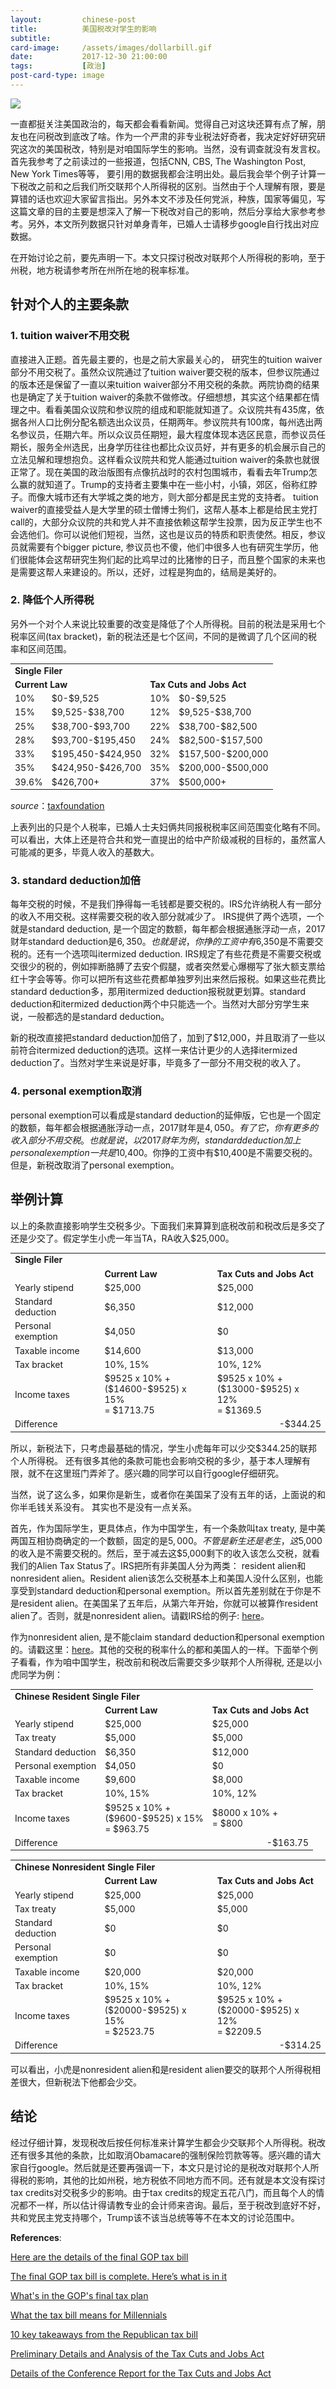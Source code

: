 ```yaml
---
layout:         chinese-post
title:          美国税改对学生的影响
subtitle:
card-image:     /assets/images/dollarbill.gif
date:           2017-12-30 21:00:00
tags:           [政治]
post-card-type: image
---
```


<div class='wechat-share-logo'>
	<img src="/assets/images/logo-wechat-share.jpg">
</div>

一直都挺关注美国政治的，每天都会看看新闻。觉得自己对这块还算有点了解，朋友也在问税改到底改了啥。作为一个严肃的非专业税法好奇者，我决定好好研究研究这次的美国税改，特别是对咱国际学生的影响。当然，没有调查就没有发言权。首先我参考了之前读过的一些报道，包括CNN, CBS, The Washington Post, New York Times等等， 要引用的数据我都会注明出处。最后我会举个例子计算一下税改之前和之后我们所交联邦个人所得税的区别。当然由于个人理解有限，要是算错的话也欢迎大家留言指出。另外本文不涉及任何党派，种族，国家等偏见，写这篇文章的目的主要是想深入了解一下税改对自己的影响，然后分享给大家参考参考。另外，本文所列数据只针对单身青年，已婚人士请移步google自行找出对应数据。

在开始讨论之前，要先声明一下。本文只探讨税改对联邦个人所得税的影响，至于州税，地方税请参考所在州所在地的税率标准。

## 针对个人的主要条款
### 1. tuition waiver不用交税

直接进入正题。首先最主要的，也是之前大家最关心的， 研究生的tuition waiver部分不用交税了。虽然众议院通过了tuition waiver要交税的版本，但参议院通过的版本还是保留了一直以来tuition waiver部分不用交税的条款。两院协商的结果也是确定了关于tuition waiver的条款不做修改。仔细想想，其实这个结果都在情理之中。看看美国众议院和参议院的组成和职能就知道了。众议院共有435席，依据各州人口比例分配名额选出众议员，任期两年。参议院共有100席，每州选出两名参议员，任期六年。所以众议员任期短，最大程度体现本选区民意，而参议员任期长，服务全州选民，出身学历往往也都比众议员好，并有更多的机会展示自己的立法见解和理想抱负。这样看众议院共和党人能通过tuition waiver的条款也就很正常了。现在美国的政治版图有点像抗战时的农村包围城市，看看去年Trump怎么赢的就知道了。Trump的支持者主要集中在一些小村，小镇，郊区，俗称红脖子。而像大城市还有大学城之类的地方，则大部分都是民主党的支持者。 tuition waiver的直接受益人是大学里的硕士僧博士狗们，这帮人基本上都是给民主党打call的，大部分众议院的共和党人并不直接依赖这帮学生投票，因为反正学生也不会选他们。你可以说他们短视，当然，这也是议员的特质和职责使然。相反，参议员就需要有个bigger picture, 参议员也不傻，他们中很多人也有研究生学历，他们很能体会这帮研究生狗们起的比鸡早过的比猪惨的日子，而且整个国家的未来也是需要这帮人来建设的。所以，还好，过程是狗血的，结局是美好的。

### 2. 降低个人所得税

另外一个对个人来说比较重要的改变是降低了个人所得税。目前的税法是采用七个税率区间(tax bracket)，新的税法还是七个区间，不同的是微调了几个区间的税率和区间范围。
<table style="border:none; width:100%; margin:0; margin-bottom:15px; font-size:inherit">
	<tbody>
		<tr style="text-align:left; font-weight:bold">
			<td colspan="4">Single Filer</td>
		</tr>
		<tr style="font-weight:bold">
			<td colspan="2">Current Law</td>
			<td colspan="2">Tax Cuts and Jobs Act</td>
		</tr>
		<tr>
			<td>10%</td>
			<td>$0-$9,525</td>
			<td>10%</td>
			<td>$0-$9,525</td>
		</tr>
		<tr>
			<td>15%</td>
			<td>$9,525-$38,700</td>
			<td>12%</td>
			<td>$9,525-$38,700</td>
		</tr>
		<tr>
			<td>25%</td>
			<td>$38,700-$93,700</td>
			<td>22%</td>
			<td>$38,700-$82,500&nbsp;</td>
		</tr>
		<tr>
			<td>28%</td>
			<td>$93,700-$195,450</td>
			<td>24%</td>
			<td>$82,500-$157,500</td>
		</tr>
		<tr>
			<td>33%</td>
			<td>$195,450-$424,950</td>
			<td>32%</td>
			<td>$157,500-$200,000</td>
		</tr>
		<tr>
			<td>35%</td>
			<td>$424,950-$426,700</td>
			<td>35%</td>
			<td>$200,000-$500,000</td>
		</tr>
		<tr>
			<td>39.6%</td>
			<td>$426,700+&nbsp;</td>
			<td>37%</td>
			<td>$500,000+</td>
		</tr>
	</tbody>
</table>

_source_：[<u>taxfoundation</u>](https://taxfoundation.org/conference-report-tax-cuts-and-jobs-act)

上表列出的只是个人税率，已婚人士夫妇俩共同报税税率区间范围变化略有不同。可以看出，大体上还是符合共和党一直提出的给中产阶级减税的目标的，虽然富人可能减的更多，毕竟人收入的基数大。

### 3. standard deduction加倍

每年交税的时候，不是我们挣得每一毛钱都是要交税的。IRS允许纳税人有一部分的收入不用交税。这样需要交税的收入部分就减少了。 IRS提供了两个选项，一个就是standard deduction, 是一个固定的数额，每年都会根据通胀浮动一点，2017财年standard deduction是$6,350。也就是说，你挣的工资中有$6,350是不需要交税的。还有一个选项叫itermized deduction. IRS规定了有些花费是不需要交税或交很少的税的，例如摔断胳膊了去安个假腿，或者突然爱心爆棚写了张大额支票给红十字会等等。你可以把所有这些花费都单独罗列出来然后报税。如果这些花费比standard deduction多，那用itermized deduction报税就更划算。standard deduction和itermized deduction两个中只能选一个。当然对大部分穷学生来说，一般都选的是standard deduction。

新的税改直接把standard deduction加倍了，加到了$12,000，并且取消了一些以前符合itermized deduction的选项。这样一来估计更少的人选择itermized deduction了。当然对学生来说是好事，毕竟多了一部分不用交税的收入了。

### 4. personal exemption取消

personal exemption可以看成是standard deduction的延伸版，它也是一个固定的数额，每年都会根据通胀浮动一点，2017财年是$4,050。有了它，你有更多的收入部分不用交税。也就是说，以2017财年为例，standard deduction加上personal exemption一共是$10,400。你挣的工资中有$10,400是不需要交税的。但是，新税改取消了personal exemption。

## 举例计算

以上的条款直接影响学生交税多少。下面我们来算算到底税改前和税改后是多交了还是少交了。假定学生小虎一年当TA，RA收入$25,000。

<table style="border:none; width:100%; margin:0; margin-bottom:15px; font-size:inherit">
<tbody>
    <tr style="text-align:left; font-weight:bold">
        <td colspan="4">Single Filer</td>
    </tr>
    <tr style="font-weight:bold">
        <td></td>
        <td colspan="1">Current Law</td>
        <td colspan="1">Tax Cuts and Jobs Act</td>
    </tr>
    <tr>
        <td>Yearly stipend</td>
        <td>$25,000</td>
        <td>$25,000</td>
    </tr>
    <tr>
        <td>Standard deduction</td>
        <td>$6,350</td>
        <td>$12,000</td>
    </tr>
    <tr>
        <td>Personal exemption</td>
        <td>$4,050</td>
        <td>$0</td>
    </tr>
    <tr>
        <td>Taxable income</td>
        <td>$14,600</td>
        <td>$13,000</td>
    </tr>
    <tr>
        <td>Tax bracket</td>
        <td>10%, 15%</td>
        <td>10%, 12%</td>
    </tr>
    <tr>
        <td>Income taxes</td>
        <td>$9525 x 10% + <br>
        ($14600-$9525) x 15% <br>
        = $1713.75
        </td>
        <td>$9525 x 10% + <br>
        ($13000-$9525) x 12% <br>
        = $1369.5
        </td>
    </tr>
    <tr>
        <td>Difference</td>
        <td colspan="2" style="text-align:right;">-$344.25</td>
    </tr>
</tbody>
</table>

所以，新税法下，只考虑最基础的情况，学生小虎每年可以少交$344.25的联邦个人所得税。 还有很多其他的条款可能也会影响交税的多少，基于本人理解有限，就不在这里班门弄斧了。感兴趣的同学可以自行google仔细研究。

当然，说了这么多，如果你是新生，或者你在美国呆了没有五年的话，上面说的和你半毛钱关系没有。 其实也不是没有一点关系。

首先，作为国际学生，更具体点，作为中国学生，有一个条款叫tax treaty, 是中美两国互相协商确定的一个数额，固定的是$5,000。不管是新生还是老生，这$5,000的收入是不需要交税的。然后，至于减去这$5,000剩下的收入该怎么交税，就看我们的Alien Tax Status了。IRS把所有非美国人分为两类： resident alien和nonresident alien。Resident alien该怎么交税基本上和美国人没什么区别，也能享受到standard deduction和personal exemption。所以首先差别就在于你是不是resident alien。在美国呆了五年后，从第六年开始，你就可以被算作resident alien了。否则，就是nonresident alien。请戳IRS给的例子: [<u>here</u>](https://www.irs.gov/individuals/international-taxpayers/alien-residency-examples)。

作为nonresident alien, 是不能claim standard deduction和personal exemption的。请戳这里：[<u>here</u>](https://www.irs.gov/individuals/international-taxpayers/nonresident-alien-figuring-your-tax)。其他的交税的税率什么的都和美国人的一样。下面举个例子看看，作为咱中国学生，税改前和税改后需要交多少联邦个人所得税, 还是以小虎同学为例：

<table style="border:none; width:100%; margin:0; margin-bottom:15px; font-size:inherit">
<tbody>
    <tr style="text-align:left; font-weight:bold">
        <td colspan="4">Chinese Resident Single Filer</td>
    </tr>
    <tr style="font-weight:bold">
        <td></td>
        <td colspan="1">Current Law</td>
        <td colspan="1">Tax Cuts and Jobs Act</td>
    </tr>
    <tr>
        <td>Yearly stipend</td>
        <td>$25,000</td>
        <td>$25,000</td>
    </tr>
    <tr>
        <td>Tax treaty</td>
        <td>$5,000</td>
        <td>$5,000</td>
    </tr>
    <tr>
        <td>Standard deduction</td>
        <td>$6,350</td>
        <td>$12,000</td>
    </tr>
    <tr>
        <td>Personal exemption</td>
        <td>$4,050</td>
        <td>$0</td>
    </tr>
    <tr>
        <td>Taxable income</td>
        <td>$9,600</td>
        <td>$8,000</td>
    </tr>
    <tr>
        <td>Tax bracket</td>
        <td>10%, 15%</td>
        <td>10%, 12%</td>
    </tr>
    <tr>
        <td>Income taxes</td>
        <td>$9525 x 10% + <br>
        ($9600-$9525) x 15% <br>
        = $963.75
        </td>
        <td>$8000 x 10% + <br>
        = $800
        </td>
    </tr>
    <tr>
        <td>Difference</td>
        <td colspan="2" style="text-align:right;">-$163.75</td>
    </tr>
</tbody>
</table>

<table style="border:none; width:100%; margin:0; margin-bottom:15px; font-size:inherit">
<tbody>
    <tr style="text-align:left; font-weight:bold">
        <td colspan="4">Chinese Nonresident Single Filer</td>
    </tr>
    <tr style="font-weight:bold">
        <td></td>
        <td colspan="1">Current Law</td>
        <td colspan="1">Tax Cuts and Jobs Act</td>
    </tr>
    <tr>
        <td>Yearly stipend</td>
        <td>$25,000</td>
        <td>$25,000</td>
    </tr>
    <tr>
        <td>Tax treaty</td>
        <td>$5,000</td>
        <td>$5,000</td>
    </tr>
    <tr>
        <td>Standard deduction</td>
        <td>$0</td>
        <td>$0</td>
    </tr>
    <tr>
        <td>Personal exemption</td>
        <td>$0</td>
        <td>$0</td>
    </tr>
    <tr>
        <td>Taxable income</td>
        <td>$20,000</td>
        <td>$20,000</td>
    </tr>
    <tr>
        <td>Tax bracket</td>
        <td>10%, 15%</td>
        <td>10%, 12%</td>
    </tr>
    <tr>
        <td>Income taxes</td>
        <td>$9525 x 10% + <br>
        ($20000-$9525) x 15% <br>
        = $2523.75
        </td>
        <td>$9525 x 10% + <br>
		($20000-$9525) x 12% <br>
        = $2209.5
        </td>
    </tr>
    <tr>
        <td>Difference</td>
        <td colspan="2" style="text-align:right;">-$314.25</td>
    </tr>
</tbody>
</table>

可以看出，小虎是nonresident alien和是resident alien要交的联邦个人所得税相差很大，但新税法下他都会少交。

## 结论

经过仔细计算，发现税改后按任何标准来计算学生都会少交联邦个人所得税。税改还有很多其他的条款，比如取消Obamacare的强制保险罚款等等。感兴趣的请大家自行google。然后就是还要再强调一下，本文只是讨论的是税改对联邦个人所得税的影响，其他的比如州税，地方税依不同地方而不同。还有就是本文没有探讨tax credits对交税多少的影响。由于tax credits的规定五花八门，而且每个人的情况都不一样，所以估计得请教专业的会计师来咨询。最后，至于税改到底好不好，共和党民主党支持哪个，Trump该不该当总统等等不在本文的讨论范围中。

**References**:

[<u>Here are the details of the final GOP tax bill</u>](https://www.cbsnews.com/news/final-gop-tax-agreement-released/)

[<u>The final GOP tax bill is complete. Here’s what is in it</u>](https://www.washingtonpost.com/news/wonk/wp/2017/12/15/the-final-gop-tax-bill-is-complete-heres-what-is-in-it/?utm_term=.012e88e6ddbe)

[<u>What's in the GOP's final tax plan</u>](http://money.cnn.com/2017/12/15/news/economy/gop-tax-plan-details/index.html)

[<u>What the tax bill means for Millennials</u>](http://money.cnn.com/2017/12/19/pf/how-tax-bill-affects-you/index.html)

[<u>10 key takeaways from the Republican tax bill</u>](https://www.washingtonpost.com/graphics/2017/business/tax-bill-overview/?utm_term=.0f4118d5aa5d)

[<u>Preliminary Details and Analysis of the Tax Cuts and Jobs Act</u>](https://taxfoundation.org/final-tax-cuts-and-jobs-act-details-analysis/)

[<u>Details of the Conference Report for the Tax Cuts and Jobs Act</u>](https://taxfoundation.org/conference-report-tax-cuts-and-jobs-act/)
